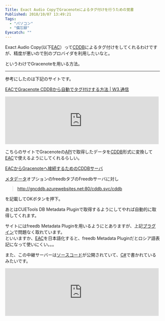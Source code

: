 ```yaml
---
Title: Exact Audio CopyでGracenoteによるタグ付けを行うための覚書
Published: 2018/10/07 13:49:21
Tags:
  - "パソコン"
  - "備忘録"
Eyecatch: ""
---
```

<p>Exact Audio Copy(以下<a class="keyword" href="http://d.hatena.ne.jp/keyword/EAC">EAC</a>）って<a class="keyword" href="http://d.hatena.ne.jp/keyword/CDDB">CDDB</a>によるタグ付けをしてくれるわけですが、精度が悪いので別のプロバイダを利用したいなと。</p>

<p>というわけでGracenoteを用いる方法。</p>

***

<p>参考にしたのは下記のサイトです。</p>

<p><a href="https://a2d.webcraft.work/eac_tag_gracenote/">EAC&#x3067;Gracenote CDDB&#x304B;&#x3089;&#x81EA;&#x52D5;&#x3067;&#x30BF;&#x30B0;&#x4ED8;&#x3051;&#x3059;&#x308B;&#x65B9;&#x6CD5; | W3.&#x901A;&#x4FE1;</a></p>

<p><iframe src="https://hatenablog-parts.com/embed?url=http%3A%2F%2Ftarpit45.cocolog-nifty.com%2Fblog%2F2016%2F05%2Feacgracenote-cd.html" title="EACでGracenote CDDB - 個人的なPINYIN歌詞" class="embed-card embed-webcard" scrolling="no" frameborder="0" style="display: block; width: 100%; height: 155px; max-width: 500px; margin: 10px 0px;"></iframe></p>

<p>こちらのサイトでGracenoteの<a class="keyword" href="http://d.hatena.ne.jp/keyword/API">API</a>で取得したデータを<a class="keyword" href="http://d.hatena.ne.jp/keyword/CDDB">CDDB</a>形式に変換して<a class="keyword" href="http://d.hatena.ne.jp/keyword/EAC">EAC</a>で使えるようにしてくれるらしい。</p>

<p><a href="http://gncddb.azurewebsites.net/">EAC&#x304B;&#x3089;Gracenote&#x3078;&#x63A5;&#x7D9A;&#x3059;&#x308B;&#x305F;&#x3081;&#x306E;CDDB&#x30B5;&#x30FC;&#x30D0;</a></p>

<p><a class="keyword" href="http://d.hatena.ne.jp/keyword/%A5%E1%A5%BF%A5%C7%A1%BC%A5%BF">メタデータ</a>オプションのfreedbタブのFreedbサーバに対し</p>

<blockquote><p><a href="http://gncddb.azurewebsites.net:80/cddb.svc/cddb">http://gncddb.azurewebsites.net:80/cddb.svc/cddb</a></p></blockquote>

<p>を記載してOKボタンを押下。</p>

<p>あとはCUETools DB Metadata Pluginで取得するようにしてやれば自動的に取得してくれます。</p>

<p>サイトにはfreedb Metadata Pluginを用いるようにとありますが、上記<a class="keyword" href="http://d.hatena.ne.jp/keyword/%A5%D7%A5%E9%A5%B0%A5%A4%A5%F3">プラグイン</a>で問題なく取れています。 <br/>
といいますか、<a class="keyword" href="http://d.hatena.ne.jp/keyword/EAC">EAC</a>を日本語化すると、freedb Metadata Pluginだとロシア語表記になって使いにくい。。。</p>

<p>また、この中継サーバーは<a class="keyword" href="http://d.hatena.ne.jp/keyword/%A5%BD%A1%BC%A5%B9%A5%B3%A1%BC%A5%C9">ソースコード</a>が公開されていて、<a class="keyword" href="http://d.hatena.ne.jp/keyword/C%23">C#</a>で書かれているみたいです。</p>

<p><iframe src="https://hatenablog-parts.com/embed?url=https%3A%2F%2Fgithub.com%2FKeiNakamura%2FEacToGracenote" title="KeiNakamura/EacToGracenote" class="embed-card embed-webcard" scrolling="no" frameborder="0" style="display: block; width: 100%; height: 155px; max-width: 500px; margin: 10px 0px;"></iframe></p>
